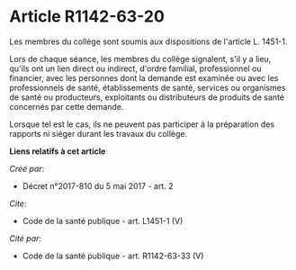 # Article R1142-63-20

Les membres du collège sont soumis aux dispositions de l'article L. 1451-1. 

Lors de chaque séance, les membres du collège signalent, s'il y a lieu, qu'ils ont un lien direct ou indirect, d'ordre
familial, professionnel ou financier, avec les personnes dont la demande est examinée ou avec les professionnels de santé,
établissements de santé, services ou organismes de santé ou producteurs, exploitants ou distributeurs de produits de santé
concernés par cette demande. 

Lorsque tel est le cas, ils ne peuvent pas participer à la préparation des rapports ni siéger durant les travaux du collège.

**Liens relatifs à cet article**

_Créé par_:

  - Décret n°2017-810 du 5 mai 2017 - art. 2

_Cite_:

  - Code de la santé publique - art. L1451-1 (V)

_Cité par_:

  - Code de la santé publique - art. R1142-63-33 (V)
